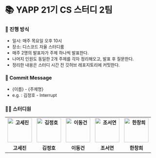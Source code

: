 # 📚 YAPP 21기 CS 스터디 2팀

### 📝 진행 방식
- 일시: 매주 목요일 오후 10시
- 장소: 디스코드 자율 스터디룸
- 매주 2명의 발표자가 주제 하나씩 발표한다.
- 나머지 인원도 동일한 2개 주제를 각자 정리해오고, 발표 후 질문한다.
- 정리한 내용은 스터디 시간 전 깃허브 레포지토리에 커밋한다.

### 📌 Commit Message
- {이름} - {주제명}
- e.g. : 김정호 - Interrupt

### 🧑‍💻 스터디원

  <table style="font-weight : bold">
      <tr>
          <td align="center">
              <a href="https://github.com/BraveSejin">                 
                  <img alt="고세진" src="https://avatars.githubusercontent.com/BraveSejin" width="80" />            
              </a>
          </td>
          <td align="center">
              <a href="https://github.com/hoyahozz">                 
                  <img alt="김정호" src="https://avatars.githubusercontent.com/hoyahozz" width="80" />            
              </a>
          </td>
          <td align="center">
              <a href="https://github.com/activedg">                 
                  <img alt="이동건" src="https://avatars.githubusercontent.com/activedg" width="80" />            
              </a>
          </td>
          <td align="center">
              <a href="https://github.com/EmilyCh0">                 
                  <img alt="조서연" src="https://avatars.githubusercontent.com/EmilyCh0" width="80" />            
              </a>
          </td>
          <td align="center">
              <a href="https://github.com/hanchang97">                 
                  <img alt="한창희" src="https://avatars.githubusercontent.com/hanchang97" width="80" />            
              </a>
          </td>
      </tr>
      <tr>
          <td align="center">고세진</td>
          <td align="center">김정호</td>
          <td align="center">이동건</td>
          <td align="center">조서연</td>
          <td align="center">한창희</td>
      </tr>
  </table>
